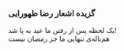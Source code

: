 ### گزیده اشعار رضا طهورایی

یک لحظه پس از رفتن ما عید به پا شد!  
هم‌ناله‌ی تنهایی ما جز رمضان نیست
